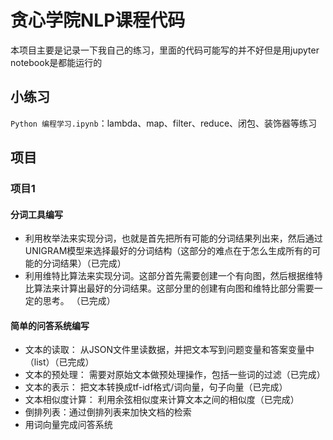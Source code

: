 # 贪心学院NLP课程代码



本项目主要是记录一下我自己的练习，里面的代码可能写的并不好但是用jupyter notebook是都能运行的



## 小练习

`Python 编程学习.ipynb`：lambda、map、filter、reduce、闭包、装饰器等练习





## 项目

### 项目1

#### 分词工具编写

- 利用枚举法来实现分词，也就是首先把所有可能的分词结果列出来，然后通过UNIGRAM模型来选择最好的分词结构（这部分的难点在于怎么生成所有的可能的分词结果）（已完成）
- 利用维特比算法来实现分词。这部分首先需要创建一个有向图，然后根据维特比算法来计算出最好的分词结果。这部分里的创建有向图和维特比部分需要一定的思考。 （已完成）

#### 简单的问答系统编写

- 文本的读取： 从JSON文件里读数据，并把文本写到问题变量和答案变量中（list）（已完成）
- 文本的预处理： 需要对原始文本做预处理操作，包括一些词的过滤（已完成）
- 文本的表示： 把文本转换成tf-idf格式/词向量，句子向量（已完成）
- 文本相似度计算： 利用余弦相似度来计算文本之间的相似度（已完成）
- 倒排列表：通过倒排列表来加快文档的检索
- 用词向量完成问答系统

